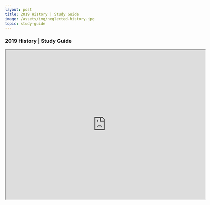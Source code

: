 ```yaml
---
layout: post
title: 2019 History | Study Guide
image: /assets/img/neglected-history.jpg
topic: study-guide
---
```


### 2019 History | Study Guide

<iframe src="https://drive.google.com/file/d/14QBPIw7X27ffDznVaKkGSph5K7PRrdTi/preview" width="640" height="480"></iframe>

<br>
